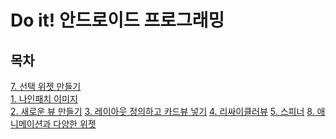 Do it! 안드로이드 프로그래밍
====

목차
---
[7. 선택 위젯 만들기](#7-선택-위젯-만들기)    
    [1. 나인패치 이미지](#나인-패치-이미지)   
    [2. 새로운 뷰 만들기](#새로운-뷰-만들기)
    [3. 레이아웃 정의하고 카드뷰 넣기](#레이아웃-정의하고-카드뷰-넣기)
    [4. 리싸이클러뷰](#리싸이클러뷰)
    [5. 스피너](#스피너)
[8. 애니메이션과 다양한 위젯](#8-애니메이션과-다양한-위젯)
